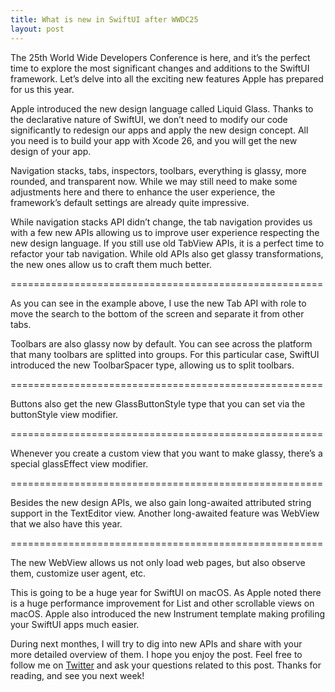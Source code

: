 ```yaml
---
title: What is new in SwiftUI after WWDC25
layout: post
---
```


The 25th World Wide Developers Conference is here, and it’s the perfect time to explore the most significant changes and additions to the SwiftUI framework. Let’s delve into all the exciting new features Apple has prepared for us this year.

Apple introduced the new design language called Liquid Glass. Thanks to the declarative nature of SwiftUI, we don’t need to modify our code significantly to redesign our apps and apply the new design concept. All you need is to build your app with Xcode 26, and you will get the new design of your app.

Navigation stacks, tabs, inspectors, toolbars, everything is glassy, more rounded, and transparent now. While we may still need to make some adjustments here and there to enhance the user experience, the framework’s default settings are already quite impressive.

While navigation stacks API didn’t change, the tab navigation provides us with a few new APIs allowing us to improve user experience respecting the new design language. If you still use old TabView APIs, it is a perfect time to refactor your tab navigation. While old APIs also get glassy transformations, the new ones allow us to craft them much better.

======================================================

As you can see in the example above, I use the new Tab API with role to move the search to the bottom of the screen and separate it from other tabs.

Toolbars are also glassy now by default. You can see across the platform that many toolbars are splitted into groups. For this particular case, SwiftUI introduced the new ToolbarSpacer type, allowing us to split toolbars.

======================================================

Buttons also get the new GlassButtonStyle type that you can set via the buttonStyle view modifier.

======================================================

Whenever you create a custom view that you want to make glassy, there’s a special glassEffect view modifier.

======================================================

Besides the new design APIs, we also gain long-awaited attributed string support in the TextEditor view. Another long-awaited feature was WebView that we also have this year.

======================================================

The new WebView allows us not only load web pages, but also observe them, customize user agent, etc.

This is going to be a huge year for SwiftUI on macOS. As Apple noted there is a huge performance improvement for List and other scrollable views on macOS. Apple also introduced the new Instrument template making profiling your SwiftUI apps much easier.

During next monthes, I will try to dig into new APIs and share with your more detailed overview of them. I hope you enjoy the post. Feel free to follow me on [Twitter](https://twitter.com/mecid) and ask your questions related to this post. Thanks for reading, and see you next week!

